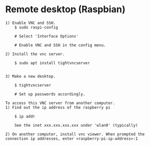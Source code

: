 # Remote desktop (Raspbian)
	1) Enable VNC and SSH. 
		$ sudo raspi-config

	 	# Select 'Interface Options'

		# Enable VNC and SSH in the config menu.

	2) Install the vnc server.

		$ sudo apt install tightvncserver


	3) Make a new desktop.

		$ tightvncserver

		# Set up passwords accordingly.

	To access this VNC server from another computer.
	1) Find out the ip address of the raspberry pi 

		$ ip addr

		See the inet xxx.xxx.xxx.xxx under 'wlan0' (typically)

	2) On another computer, install vnc viewer. When prompted the connection ip addresses, enter <raspberry-pi-ip-address>:1

